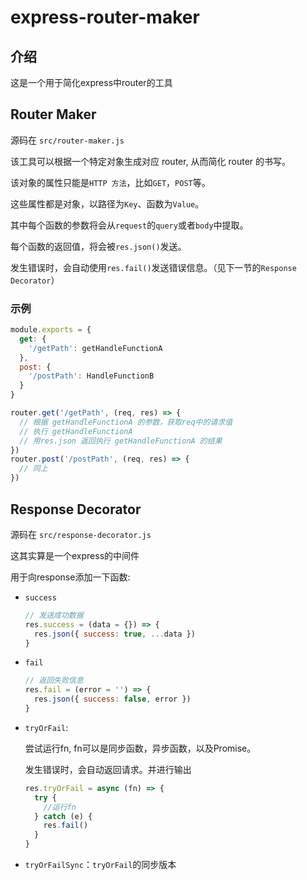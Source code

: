 # express-router-maker

## 介绍

这是一个用于简化express中router的工具

## Router Maker

源码在 `src/router-maker.js`

该工具可以根据一个特定对象生成对应 router, 从而简化 router 的书写。

该对象的属性只能是`HTTP 方法`，比如`GET`，`POST`等。

这些属性都是对象，以路径为`Key`、函数为`Value`。

其中每个函数的参数将会从`request`的`query`或者`body`中提取。

每个函数的返回值，将会被`res.json()`发送。

发生错误时，会自动使用`res.fail()`发送错误信息。（见下一节的`Response Decorator`）

### 示例

```js
module.exports = {
  get: {
    '/getPath': getHandleFunctionA
  },
  post: {
    '/postPath': HandleFunctionB
  }
}
```

```js
router.get('/getPath', (req, res) => {
  // 根据 getHandleFunctionA 的参数，获取req中的请求值
  // 执行 getHandleFunctionA
  // 用res.json 返回执行 getHandleFunctionA 的结果
})
router.post('/postPath', (req, res) => {
  // 同上
})

```

## Response Decorator

源码在 `src/response-decorator.js`

这其实算是一个express的中间件

用于向response添加一下函数:

+ `success`

  ```js
  // 发送成功数据
  res.success = (data = {}) => {
    res.json({ success: true, ...data })
  }
  ```

+ `fail`

  ```js
  // 返回失败信息
  res.fail = (error = '') => {
    res.json({ success: false, error })
  }
  ```  

+ `tryOrFail`:

  尝试运行fn, fn可以是同步函数，异步函数，以及Promise。

  发生错误时，会自动返回请求。并进行输出

  ```js
  res.tryOrFail = async (fn) => {
    try {
      //运行fn
    } catch (e) {
      res.fail()
    }
  }
  ```

+ `tryOrFailSync`：`tryOrFail`的同步版本

